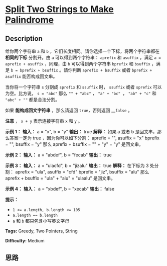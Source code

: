 # [Split Two Strings to Make Palindrome][title]

## Description

给你两个字符串 `a` 和 `b` ，它们长度相同。请你选择一个下标，将两个字符串都在 **相同的下标** 分割开。由 `a` 可以得到两个字符串：
`aprefix` 和 `asuffix` ，满足 `a = aprefix + asuffix` ，同理，由 `b` 可以得到两个字符串
`bprefix` 和 `bsuffix` ，满足 `b = bprefix + bsuffix` 。请你判断 `aprefix + bsuffix` 或者
`bprefix + asuffix` 能否构成回文串。

当你将一个字符串 `s` 分割成 `sprefix` 和 `ssuffix` 时， `ssuffix` 或者 `sprefix` 可以为空。比方说， `s
= "abc"` 那么 `"" + "abc"` ， `"a" + "bc" `， `"ab" + "c"` 和 `"abc" + ""` 都是合法分割。

如果 **能构成回文字符串** ，那么请返回 `true`，否则返回 __`false` 。

**注意** ， `x + y` 表示连接字符串 `x` 和 `y` 。

**示例 1：**
            **输入：** a = "x", b = "y"    **输出：** true    **解释：** 如果 a 或者 b 是回文串，那么答案一定为 true ，因为你可以如下分割：    aprefix = "", asuffix = "x"    bprefix = "", bsuffix = "y"    那么 aprefix + bsuffix = "" + "y" = "y" 是回文串。    

**示例 2：**
            **输入：** a = "abdef", b = "fecab"    **输出：** true    

**示例 3：**
            **输入：** a = "ulacfd", b = "jizalu"    **输出：** true    **解释：** 在下标为 3 处分割：    aprefix = "ula", asuffix = "cfd"    bprefix = "jiz", bsuffix = "alu"    那么 aprefix + bsuffix = "ula" + "alu" = "ulaalu" 是回文串。

**示例 4：**
            **输入：** a = "xbdef", b = "xecab"    **输出：** false    

**提示：**

  * `1 <= a.length, b.length <= 105`
  * `a.length == b.length`
  * `a` 和 `b` 都只包含小写英文字母


**Tags:** Greedy, Two Pointers, String

**Difficulty:** Medium

## 思路

[title]: https://leetcode-cn.com/problems/split-two-strings-to-make-palindrome
